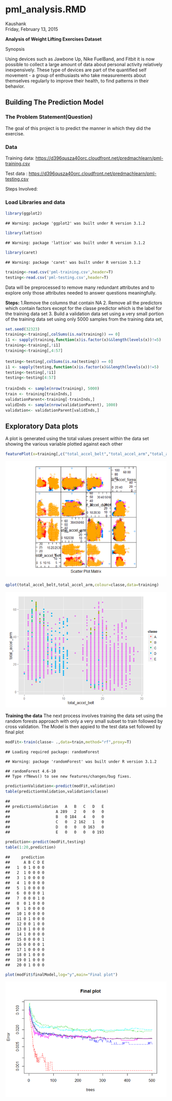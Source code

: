 # pml_analysis.RMD
Kaushank  
Friday, February 13, 2015  

<b>Analysis of Weight Lifting Exercises Dataset</b>

Synopsis

Using devices such as Jawbone Up, Nike FuelBand, and Fitbit it is now possible to collect a large amount of data about personal activity relatively inexpensively. These type of devices are part of the quantified self movement - a group of enthusiasts who take measurements about themselves regularly to improve their health, to find patterns in their behavior.

<H2>Building The Prediction Model</H2>
<H3>The Problem Statement(Question)</H3>

The goal of this project is to predict the manner in which they did the exercise. 
<H3>Data</H3>

 Training data: https://d396qusza40orc.cloudfront.net/predmachlearn/pml-training.csv

Test data : https://d396qusza40orc.cloudfront.net/predmachlearn/pml-testing.csv

Steps Involved:

<h3>Load Libraries and data</h3>



```r
library(ggplot2)
```

```
## Warning: package 'ggplot2' was built under R version 3.1.2
```

```r
library(lattice)
```

```
## Warning: package 'lattice' was built under R version 3.1.2
```

```r
library(caret)
```

```
## Warning: package 'caret' was built under R version 3.1.2
```

```r
training<-read.csv('pml-training.csv',header=T)
testing<-read.csv('pml-testing.csv',header=T)
```
Data will be preprocessed to remove many redundant attributes and to explore only those attributes needed to answer questions meaningfully. 

<b>Steps:</b>
1.Remove the columns that contain NA
2. Remove all the predictors which contain factors except for the classe predictor which is the label for the training data set
3. Build a validation data set using a very small portion of the training data set
using only 5000 samples from the training data set,


```r
set.seed(32323)
training<-training[,colSums(is.na(training)) == 0]
i1 <- sapply(training,function(x)is.factor(x)&&length(levels(x))!=5)
training<-training[,!i1]
training<-training[,4:57]

testing<-testing[,colSums(is.na(testing)) == 0]
i1 <- sapply(testing,function(x)is.factor(x)&&length(levels(x))!=5)
testing<-testing[,!i1]
testing<-testing[4:57]

trainInds <- sample(nrow(training), 5000)
train <- training[trainInds,]
validationParent<-training[-trainInds,]
validInds <- sample(nrow(validationParent), 1000)
validation<- validationParent[validInds,]
```

<H2>Exploratory Data plots</H2>

A plot is generated using the total values present within the data set
showing the various variable plotted against each other


```r
featurePlot(x=training[,c("total_accel_belt","total_accel_arm","total_accel_dumbbell","total_accel_forearm")],y=training$classe,plot="pairs")
```

![](./pml_analysis_files/figure-html/unnamed-chunk-3-1.png) 

```r
qplot(total_accel_belt,total_accel_arm,colour=classe,data=training)
```

![](./pml_analysis_files/figure-html/unnamed-chunk-3-2.png) 

<b>Training the data</b>
The next process involves training the data set using the random forests approach  with only a very small subset to train followed by cross validation.
The Model is then appied to the test data set followed by final plot


```r
modFit<-train(classe~ .,data=train,method="rf",proxy=T)
```

```
## Loading required package: randomForest
```

```
## Warning: package 'randomForest' was built under R version 3.1.2
```

```
## randomForest 4.6-10
## Type rfNews() to see new features/changes/bug fixes.
```

```r
predictionValidation<-predict(modFit,validation)
table(predictionValidation,validation$classe)
```

```
##                     
## predictionValidation   A   B   C   D   E
##                    A 289   2   0   0   0
##                    B   0 184   4   0   0
##                    C   0   2 162   1   0
##                    D   0   0   0 163   0
##                    E   0   0   0   0 193
```

```r
prediction<-predict(modFit,testing)
table(1:20,prediction)
```

```
##     prediction
##      A B C D E
##   1  0 1 0 0 0
##   2  1 0 0 0 0
##   3  1 0 0 0 0
##   4  1 0 0 0 0
##   5  1 0 0 0 0
##   6  0 0 0 0 1
##   7  0 0 0 1 0
##   8  0 1 0 0 0
##   9  1 0 0 0 0
##   10 1 0 0 0 0
##   11 0 1 0 0 0
##   12 0 0 1 0 0
##   13 0 1 0 0 0
##   14 1 0 0 0 0
##   15 0 0 0 0 1
##   16 0 0 0 0 1
##   17 1 0 0 0 0
##   18 0 1 0 0 0
##   19 0 1 0 0 0
##   20 0 1 0 0 0
```

```r
plot(modFit$finalModel,log="y",main="Final plot")
```

![](./pml_analysis_files/figure-html/unnamed-chunk-4-1.png) 
